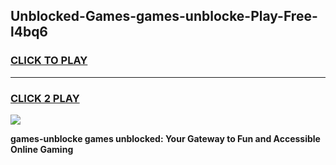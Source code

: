 
## Unblocked-Games-games-unblocke-Play-Free-l4bq6
<h3>
<a href="https://premium76.site?title=games-unblocke&ref=21A">CLICK TO PLAY</a></h3>
<hr>

<h3>
<a href="https://premium76.site?title=games-unblocke&ref=21A">CLICK 2 PLAY</a>
  
</h3>

<a href="https://premium76.site?title=games-unblocke&ref=21A"><img src="https://clearcache.store/games.png"></a>


**games-unblocke games unblocked: Your Gateway to Fun and Accessible Online Gaming**

